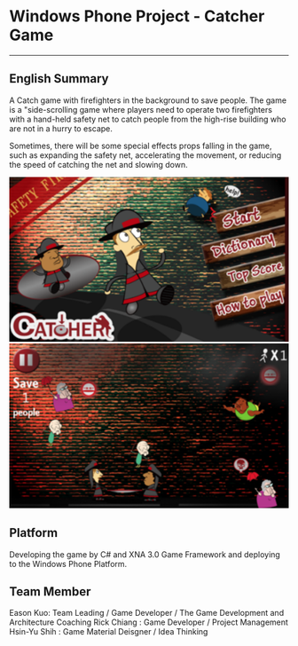# Windows Phone Project - Catcher Game 
---

## English Summary
A Catch game with firefighters in the background to save people. The game is a "side-scrolling game where players need to operate two firefighters with a hand-held safety net to catch people from the high-rise building who are not in a hurry to escape.

Sometimes, there will be some special effects props falling in the game, such as expanding the safety net, accelerating the movement, or reducing the speed of catching the net and slowing down.

<img src="https://raw.githubusercontent.com/kokokuo/WP-CatcherGameProject/master/CatherGame%20-%20Sample%201.png" alt="Game Playing View - Menu">

<img src="https://raw.githubusercontent.com/kokokuo/WP-CatcherGameProject/master/CatherGame%20-%20Sample%203.png" alt="ame Playing Views - Playing">

## Platform
Developing the game by C# and XNA 3.0 Game Framework and deploying to the Windows Phone Platform.

## Team Member 
Eason Kuo: Team Leading / Game Developer / The Game Development and Architecture Coaching 
Rick Chiang : Game Developer / Project Management
Hsin-Yu Shih : Game Material Deisgner / Idea Thinking
